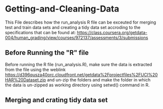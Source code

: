 # Getting-and-Cleaning-Data

This File describes how the run_analysis R file can be exceuted for merging test and train data sets and creating a tidy data set accroding to the specifications that can be found at: https://class.coursera.org/getdata-004/human_grading/view/courses/972137/assessments/3/submissions

## Before Running the "R" file
Before running the R file (run_analysis.R), make sure the data is extracted from the file using the weblink https://d396qusza40orc.cloudfront.net/getdata%2Fprojectfiles%2FUCI%20HAR%20Dataset.zip and un-zip the folders and make the folder in which the data is un-zipped as working directory using setwd() command in R.

## Merging and crating tidy data set




